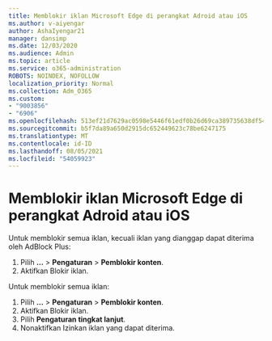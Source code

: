 ```yaml
---
title: Memblokir iklan Microsoft Edge di perangkat Adroid atau iOS
ms.author: v-aiyengar
author: AshaIyengar21
manager: dansimp
ms.date: 12/03/2020
ms.audience: Admin
ms.topic: article
ms.service: o365-administration
ROBOTS: NOINDEX, NOFOLLOW
localization_priority: Normal
ms.collection: Adm_O365
ms.custom:
- "9003856"
- "6906"
ms.openlocfilehash: 513ef21d7629ac0598e5446f61edf0b26d69ca389735638df54f32dffbe3059b
ms.sourcegitcommit: b5f7da89a650d2915dc652449623c78be6247175
ms.translationtype: MT
ms.contentlocale: id-ID
ms.lasthandoff: 08/05/2021
ms.locfileid: "54059923"
---
```

# <a name="block-ads-in-microsoft-edge-on-an-adroid-or-ios-device"></a>Memblokir iklan Microsoft Edge di perangkat Adroid atau iOS

Untuk memblokir semua iklan, kecuali iklan yang dianggap dapat diterima oleh AdBlock Plus:
1. Pilih **...** > **Pengaturan**  >  **Pemblokir konten**.
2. Aktifkan Blokir iklan.

Untuk memblokir semua iklan:
1. Pilih **...** > **Pengaturan**  >  **Pemblokir konten**.
2. Aktifkan Blokir iklan.
3. Pilih **Pengaturan tingkat lanjut**.
4. Nonaktifkan Izinkan iklan yang dapat diterima.